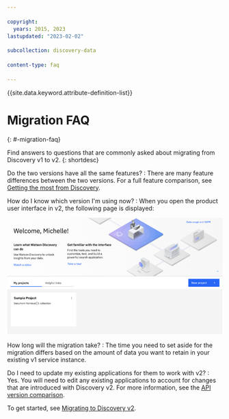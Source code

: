 ```yaml
---

copyright:
  years: 2015, 2023
lastupdated: "2023-02-02"

subcollection: discovery-data

content-type: faq

---
```


{{site.data.keyword.attribute-definition-list}}

# Migration FAQ
{: #-migration-faq}

Find answers to questions that are commonly asked about migrating from Discovery v1 to v2.
{: shortdesc}

Do the two versions have all the same features?
:   There are many feature differences between the two versions. For a full feature comparison, see [Getting the most from Discovery](/docs/discovery-data?topic=discovery-data-version-choose).

How do I know which version I'm using now?
:   When you open the product user interface in v2, the following page is displayed:

![Shows the main My Projects page with a single Sample Project tile.](images/gs-home-page.png)

How long will the migration take?
:   The time you need to set aside for the migration differs based on the amount of data you want to retain in your existing v1 service instance.

Do I need to update my existing applications for them to work with v2?
:   Yes. You will need to edit any existing applications to account for changes that are introduced with Discovery v2. For more information, see the [API version comparison](/docs/discovery-data?topic=discovery-data-migrate-to-v2-api).

To get started, see [Migrating to Discovery v2](/docs/discovery-data?topic=discovery-data-migrate-to-v2).